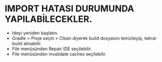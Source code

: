 # IMPORT HATASI DURUMUNDA YAPILABİLECEKLER.

* Ideyi yeniden başlatın.
*   Gradle > Proje seçin > Clean diyerek build dosyasını temizleyip, tekrar build alınabilir.
*   File menüsünden Repair IDE seçilebilir.
* File menüsünden invalidate caches seçilebilir.